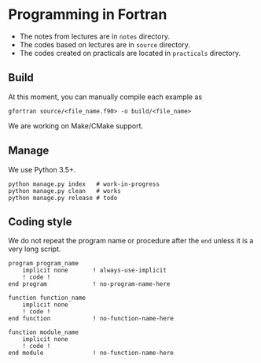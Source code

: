 # Programming in Fortran

- The notes from lectures are in `notes` directory.
- The codes based on lectures are in `source` directory.
- The codes created on practicals are located in `practicals` directory.

## Build

At this moment, you can manually compile each example as

    gfortran source/<file_name.f90> -o build/<file_name>

We are working on Make/CMake support.

## Manage

We use Python 3.5+.

    python manage.py index   # work-in-progress
    python manage.py clean   # works
    python manage.py release # todo

## Coding style

We do not repeat the program name or procedure after the `end`  unless it is a very long script.

    program program_name
        implicit none       ! always-use-implicit
        ! code !
    end program             ! no-program-name-here

    function function_name
        implicit none
        ! code !
    end function            ! no-function-name-here

    function module_name
        implicit none
        ! code !
    end module              ! no-function-name-here
